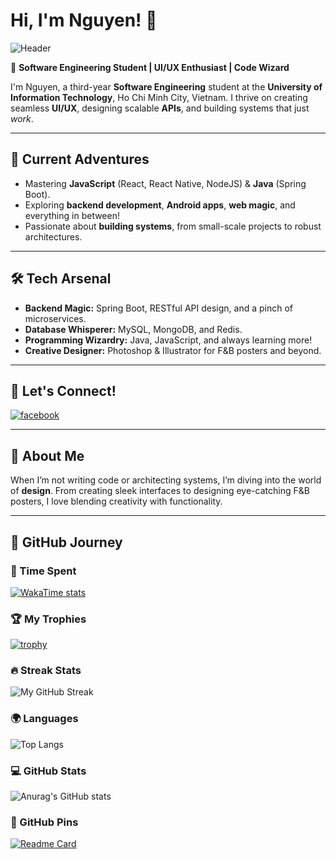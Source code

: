 # Hi, I'm Nguyen! 👋  

![Header](https://capsule-render.vercel.app/api?type=waving&color=gradient&height=250&section=header&text=Welcome%20to%20My%20World!&fontSize=40&fontColor=ffffff)

🏫 **Software Engineering Student | UI/UX Enthusiast | Code Wizard**  

I'm Nguyen, a third-year **Software Engineering** student at the **University of Information Technology**, Ho Chi Minh City, Vietnam. I thrive on creating seamless **UI/UX**, designing scalable **APIs**, and building systems that just *work*.  

---

## 🌟 Current Adventures  
- Mastering **JavaScript** (React, React Native, NodeJS) & **Java** (Spring Boot).  
- Exploring **backend development**, **Android apps**, **web magic**, and everything in between!  
- Passionate about **building systems**, from small-scale projects to robust architectures.  

---

## 🛠️ Tech Arsenal  
- **Backend Magic:** Spring Boot, RESTful API design, and a pinch of microservices.  
- **Database Whisperer:** MySQL, MongoDB, and Redis.  
- **Programming Wizardry:** Java, JavaScript, and always learning more!  
- **Creative Designer:** Photoshop & Illustrator for F&B posters and beyond.  

---

## 🌟 Let's Connect!  
[![facebook](https://img.shields.io/badge/Facebook-1877F2?style=for-the-badge&logo=facebook&logoColor=white)](https://www.facebook.com/tran.nguyen.262468/)  

---

## 🎨 About Me  
When I’m not writing code or architecting systems, I’m diving into the world of **design**. From creating sleek interfaces to designing eye-catching F&B posters, I love blending creativity with functionality. 

---

## 🗻 GitHub Journey  

### 🌱 Time Spent  
[![WakaTime stats](https://github-readme-stats.vercel.app/api/wakatime?username=NguyenIsHere&layout=compact&theme=dracula)](https://github.com/anuraghazra/github-readme-stats)  

### 🏆 My Trophies  
[![trophy](https://github-profile-trophy.vercel.app/?username=NguyenIsHere&theme=dracula&row=2&column=4&margin-w=20&margin-h=20)](https://github.com/ryo-ma/github-profile-trophy)  

### 🔥 Streak Stats  
<img src="https://github-readme-streak-stats.herokuapp.com/?user=NguyenIsHere&theme=dracula" alt="My GitHub Streak"/>  

### 🌍 Languages  
![Top Langs](https://github-readme-stats.vercel.app/api/top-langs/?username=NguyenIsHere&layout=compact&theme=dracula&langs_count=8)  

### 💻 GitHub Stats  
![Anurag's GitHub stats](https://github-readme-stats.vercel.app/api?username=NguyenIsHere&show_icons=true&theme=dracula&count_private=true&card_width=450)  

### 📍 GitHub Pins
[![Readme Card](https://github-readme-stats.vercel.app/api/pin/?username=NguyenIsHere&repo=Last-Mile-Delivery-Web-UI&title_color=DD6387&icon_color=f9f9f9&text_color=EFEFE9&bg_color=282A36)](https://github.com/NguyenIsHere/Last-Mile-Delivery-Web-UI)
